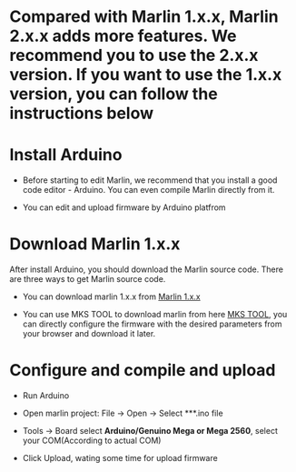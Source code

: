 # **Compared with Marlin 1.x.x, Marlin 2.x.x adds more features. We recommend you to use the 2.x.x version. If you want to use the 1.x.x version, you can follow the instructions below**

# Install Arduino
  - Before starting to edit Marlin, we recommend that you install a good code editor - Arduino. You can even compile Marlin directly from it.
  
  - You can edit and upload firmware by Arduino platfrom

# Download Marlin 1.x.x
After install Arduino, you should download the Marlin source code. There are three ways to get Marlin source code.

  - You can download marlin 1.x.x from [Marlin 1.x.x](https://marlinfw.org/meta/download/)

  - You can use MKS TOOL to download marlin from here [MKS TOOL](https://baizhongyun.cn/home/mkstoolview), you can directly configure the firmware with the desired parameters from your browser and download it later.

# Configure and compile and upload
  - Run Arduino

  - Open marlin project: File -> Open -> Select ***.ino file

  - Tools -> Board select **Arduino/Genuino Mega or Mega 2560**, select your COM(According to actual COM)

  - Click Upload, wating some time for upload firmware

